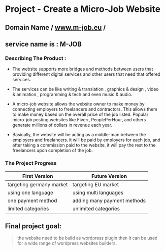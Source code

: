 # Project - Create a Micro-Job Website
## Domain Name / www.m-job.eu /
## service name is : M-JOB



### Describing The Product :

* The website supports more bridges and methods between users that providing different digital services and other users that need that offered services.

* The services can be like writing & translation , graphics & design , video & animation , programming & tech and even music & audio.

* A micro-job website allows the website owner to make money by connecting employers to freelancers and contractors. This allows them to make money based on the overall price of the job listed. Popular micro-job posting websites like Fiverr, PeoplePerHour, and others generate millions of dollars in revenue each year.

* Basically, the website will be acting as a middle-man between the employers and freelancers. it will be paid by employers for each job, and after taking a commission paid to the website, it will pay the rest to the freelancers upon completion of the job.

### The Project Progress 
First Version | Future Version
------------ | -------------
targeting germany market | targeting EU market
using one language | using multi languages
one payment method | adding many payment methods
limited categories | unlimited categories

## Final project goal:

> the website need to be build as wordpress plugin then it can be used for a wide range of wordpress websites builders.

